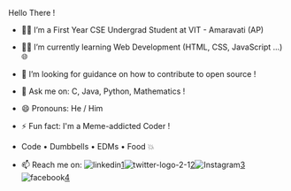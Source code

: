 Hello There !

- 👨‍🎓 I’m a First Year CSE Undergrad Student at VIT - Amaravati (AP) 
- 👨‍💻 I’m currently learning Web Development (HTML, CSS, JavaScript ...) 🌐
- 🤔 I’m looking for guidance on how to contribute to open source ! 
- 💬 Ask me on: C, Java, Python, Mathematics ! 

  
- 😄 Pronouns: He / Him 
- ⚡ Fun fact: I'm a Meme-addicted Coder !  
- Code • Dumbbells • EDMs • Food 💥


- 📫 Reach me on: ![linkedin](https://user-images.githubusercontent.com/71887222/122536023-bdc22100-d041-11eb-8760-9437e9966fb8.png)[1]![twitter-logo-2-1](https://user-images.githubusercontent.com/71887222/122536343-0c6fbb00-d042-11eb-9c23-1dafa5c9d89c.png)[2]![Instagram](https://user-images.githubusercontent.com/71887222/122536378-1691b980-d042-11eb-8fa2-9536870f27c5.png)[3]![facebook](https://user-images.githubusercontent.com/71887222/122536437-23aea880-d042-11eb-9c26-f69bf1b759b5.png)[4]



[1]: https://www.linkedin.com/in/sourinmajumdar
[2]: https://www.twitter.com/SourinSM
[3]: https://www.instagram.com/sourin.py
[4]: https://www.facebook.com/sourin.majumdar
